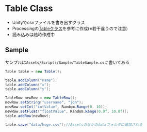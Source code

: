 # Table Class
- Unityでcsvファイルを書き出すクラス
- Processingの[Tableクラス](https://processing.org/reference/Table.html)を参考に作成(※若干違うので注意)
- 読み込みは随時作成中

## Sample
サンプルは`Assets/Scripts/Sample/TableSample.cs`に書いてある

```c#
Table table = new Table();

table.addColumn("name");
table.addColumn("x");
table.addColumn("y");

TableRow newRow = new TableRow();
newRow.setString("username", "jon");
newRow.setInt("intValue", Random.Range(0, 10));
newRow.setFloat("floatValue", Random.Range(0.0f, 10.0f));
table.addRow(newRow);

table.save("data/hoge.csv");//Assetsのなかのdataフォルダに追加される
```